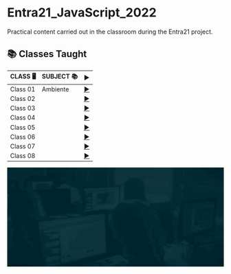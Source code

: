 # Entra21_JavaScript_2022

Practical content carried out in the classroom during the Entra21 project.

## 📚&nbsp;Classes Taught

| CLASS 🖥️ | SUBJECT 📚| <div align="center">▶️</div> |
|---------|---------|---------|
|Class 01| Ambiente |[<div align="center">▶️</div>](./class_01/)|
|Class 02| |[<div align="center">▶️</div>](./class_02/)|
|Class 03|  |[<div align="center">▶️</div>](./class_03/)|
|Class 04|  |[<div align="center">▶️</div>](./class_04/)|
|Class 05|  |[<div align="center">▶️</div>](./class_05/)|
|Class 06|  |[<div align="center">▶️</div>](./class_06/)|
|Class 07|  |[<div align="center">▶️</div>](./class_07/)|
|Class 08|  |[<div align="center">▶️</div>](https://github.com/seiler-emerson/Entra21_Project_EMR_Front_End_2022)|

  ![Gif Entra21](./gif/entra21.gif)